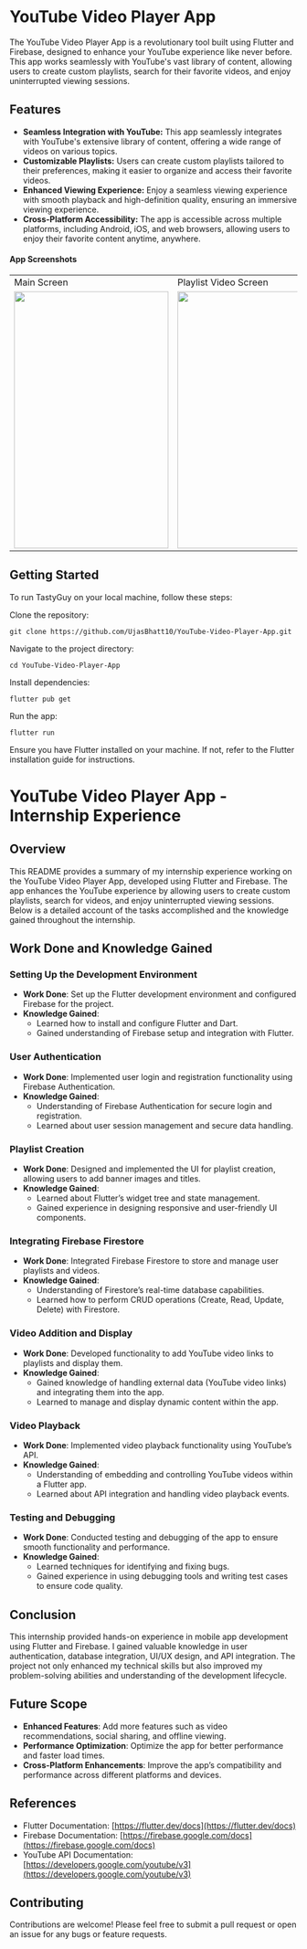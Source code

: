# YouTube Video Player App

The YouTube Video Player App is a revolutionary tool built using Flutter and Firebase, designed to enhance your YouTube experience like never before. This app works seamlessly with YouTube's vast library of content, allowing users to create custom playlists, search for their favorite videos, and enjoy uninterrupted viewing sessions.

## Features

- **Seamless Integration with YouTube:** This app seamlessly integrates with YouTube's extensive library of content, offering a wide range of videos on various topics.
- **Customizable Playlists:** Users can create custom playlists tailored to their preferences, making it easier to organize and access their favorite videos.
- **Enhanced Viewing Experience:** Enjoy a seamless viewing experience with smooth playback and high-definition quality, ensuring an immersive viewing experience.
- **Cross-Platform Accessibility:** The app is accessible across multiple platforms, including Android, iOS, and web browsers, allowing users to enjoy their favorite content anytime, anywhere.

#### App Screenshots

<table>
  <tr>
    <td>Main Screen </td>
     <td>Playlist Video Screen </td>
     <td>Add Video </td>
    <td>Create Playlist </td>
  </tr>
  <tr>
    <td><img src="https://github.com/UjasBhatt10/YouTube-Video-Player-App/assets/114408820/a45f99ae-6d39-46bc-8755-0d6ed10ee0bd" width=270 height=450></td>
    <td><img src="https://github.com/UjasBhatt10/YouTube-Video-Player-App/assets/114408820/d24dc41b-c396-45e2-bab3-5095c216a14e" width=270 height=450></td>
    <td><img src="https://github.com/UjasBhatt10/YouTube-Video-Player-App/assets/114408820/991eacba-423a-4f2e-82b4-c006730bec03" width=270 height=450></td>
    <td><img src="https://github.com/UjasBhatt10/YouTube-Video-Player-App/assets/114408820/42468430-f952-407f-a178-e03e723e3b30" width=270 height=450></td>
  </tr>
 </table>

## Getting Started
To run TastyGuy on your local machine, follow these steps:

Clone the repository:

    git clone https://github.com/UjasBhatt10/YouTube-Video-Player-App.git

Navigate to the project directory:

    cd YouTube-Video-Player-App
Install dependencies:

    flutter pub get
Run the app:

    flutter run
Ensure you have Flutter installed on your machine. If not, refer to the Flutter installation guide for instructions.

# YouTube Video Player App - Internship Experience

## Overview

This README provides a summary of my internship experience working on the YouTube Video Player App, developed using Flutter and Firebase. The app enhances the YouTube experience by allowing users to create custom playlists, search for videos, and enjoy uninterrupted viewing sessions. Below is a detailed account of the tasks accomplished and the knowledge gained throughout the internship.

## Work Done and Knowledge Gained

### Setting Up the Development Environment
- **Work Done**: Set up the Flutter development environment and configured Firebase for the project.
- **Knowledge Gained**: 
  - Learned how to install and configure Flutter and Dart.
  - Gained understanding of Firebase setup and integration with Flutter.

### User Authentication
- **Work Done**: Implemented user login and registration functionality using Firebase Authentication.
- **Knowledge Gained**: 
  - Understanding of Firebase Authentication for secure login and registration.
  - Learned about user session management and secure data handling.

### Playlist Creation
- **Work Done**: Designed and implemented the UI for playlist creation, allowing users to add banner images and titles.
- **Knowledge Gained**: 
  - Learned about Flutter’s widget tree and state management.
  - Gained experience in designing responsive and user-friendly UI components.

### Integrating Firebase Firestore
- **Work Done**: Integrated Firebase Firestore to store and manage user playlists and videos.
- **Knowledge Gained**: 
  - Understanding of Firestore’s real-time database capabilities.
  - Learned how to perform CRUD operations (Create, Read, Update, Delete) with Firestore.

### Video Addition and Display
- **Work Done**: Developed functionality to add YouTube video links to playlists and display them.
- **Knowledge Gained**: 
  - Gained knowledge of handling external data (YouTube video links) and integrating them into the app.
  - Learned to manage and display dynamic content within the app.

### Video Playback
- **Work Done**: Implemented video playback functionality using YouTube’s API.
- **Knowledge Gained**: 
  - Understanding of embedding and controlling YouTube videos within a Flutter app.
  - Learned about API integration and handling video playback events.

### Testing and Debugging
- **Work Done**: Conducted testing and debugging of the app to ensure smooth functionality and performance.
- **Knowledge Gained**: 
  - Learned techniques for identifying and fixing bugs.
  - Gained experience in using debugging tools and writing test cases to ensure code quality.

## Conclusion

This internship provided hands-on experience in mobile app development using Flutter and Firebase. I gained valuable knowledge in user authentication, database integration, UI/UX design, and API integration. The project not only enhanced my technical skills but also improved my problem-solving abilities and understanding of the development lifecycle.

## Future Scope

- **Enhanced Features**: Add more features such as video recommendations, social sharing, and offline viewing.
- **Performance Optimization**: Optimize the app for better performance and faster load times.
- **Cross-Platform Enhancements**: Improve the app’s compatibility and performance across different platforms and devices.

## References

- Flutter Documentation: [https://flutter.dev/docs](https://flutter.dev/docs)
- Firebase Documentation: [https://firebase.google.com/docs](https://firebase.google.com/docs)
- YouTube API Documentation: [https://developers.google.com/youtube/v3](https://developers.google.com/youtube/v3)


## Contributing

Contributions are welcome! Please feel free to submit a pull request or open an issue for any bugs or feature requests.




